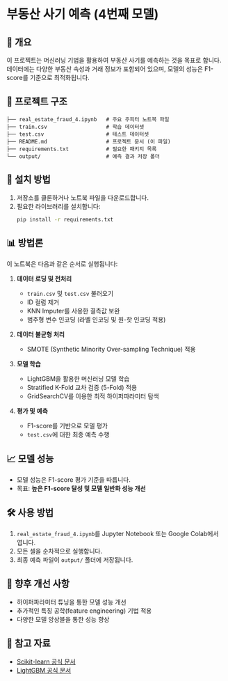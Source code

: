 # 부동산 사기 예측 (4번째 모델)

## 📌 개요
이 프로젝트는 머신러닝 기법을 활용하여 부동산 사기를 예측하는 것을 목표로 합니다. 데이터에는 다양한 부동산 속성과 거래 정보가 포함되어 있으며, 모델의 성능은 F1-score를 기준으로 최적화됩니다.

## 📂 프로젝트 구조
```
├── real_estate_fraud_4.ipynb   # 주요 주피터 노트북 파일
├── train.csv                   # 학습 데이터셋
├── test.csv                    # 테스트 데이터셋
├── README.md                   # 프로젝트 문서 (이 파일)
├── requirements.txt            # 필요한 패키지 목록
└── output/                     # 예측 결과 저장 폴더
```

## 🚀 설치 방법
1. 저장소를 클론하거나 노트북 파일을 다운로드합니다.
2. 필요한 라이브러리를 설치합니다:
   ```bash
   pip install -r requirements.txt
   ```

## 📊 방법론
이 노트북은 다음과 같은 순서로 실행됩니다:
1. **데이터 로딩 및 전처리**
   - `train.csv` 및 `test.csv` 불러오기
   - ID 컬럼 제거
   - KNN Imputer를 사용한 결측값 보완
   - 범주형 변수 인코딩 (라벨 인코딩 및 원-핫 인코딩 적용)
   
2. **데이터 불균형 처리**
   - SMOTE (Synthetic Minority Over-sampling Technique) 적용
   
3. **모델 학습**
   - LightGBM을 활용한 머신러닝 모델 학습
   - Stratified K-Fold 교차 검증 (5-Fold) 적용
   - GridSearchCV를 이용한 최적 하이퍼파라미터 탐색
   
4. **평가 및 예측**
   - F1-score를 기반으로 모델 평가
   - `test.csv`에 대한 최종 예측 수행

## 📈 모델 성능
- 모델 성능은 F1-score 평가 기준을 따릅니다.
- 목표: **높은 F1-score 달성 및 모델 일반화 성능 개선**

## 🛠 사용 방법
1. `real_estate_fraud_4.ipynb`를 Jupyter Notebook 또는 Google Colab에서 엽니다.
2. 모든 셀을 순차적으로 실행합니다.
3. 최종 예측 파일이 `output/` 폴더에 저장됩니다.

## 📌 향후 개선 사항
- 하이퍼파라미터 튜닝을 통한 모델 성능 개선
- 추가적인 특징 공학(feature engineering) 기법 적용
- 다양한 모델 앙상블을 통한 성능 향상

## 🔗 참고 자료
- [Scikit-learn 공식 문서](https://scikit-learn.org/)
- [LightGBM 공식 문서](https://lightgbm.readthedocs.io/)

